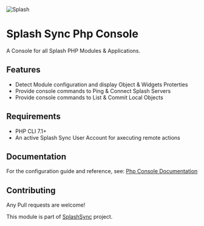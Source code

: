 ![Splash](http://www.splashsync.com/bundles/theme/img/splash-logo.png)

# Splash Sync Php Console
A Console for all Splash PHP Modules & Applications.

## Features
- Detect Module configuration and display Object & Widgets Proterties 
- Provide console commands to Ping & Connect Splash Servers
- Provide console commands to List & Commit Local Objects

## Requirements

* PHP CLI 7.1+
* An active Splash Sync User Account for axecuting remote actions

## Documentation

For the configuration guide and reference, see: [Php Console Documentation](https://splashsync.gitlab.io/Php-Console)

## Contributing

Any Pull requests are welcome! 

This module is part of [SplashSync](https://www.splashsync.com) project.
